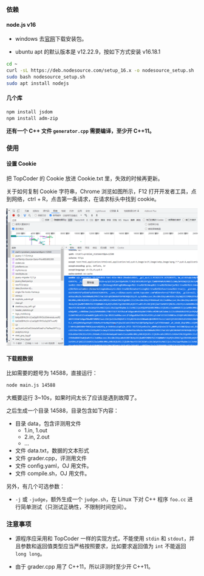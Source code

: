 ### 依赖

#### node.js v16

- windows 去[官网](https://nodejs.org/zh-cn/)下载安装包。 

- ubuntu apt 的默认版本是 v12.22.9，按如下方式安装 v16.18.1

```bash
cd ~
curl -sL https://deb.nodesource.com/setup_16.x -o nodesource_setup.sh
sudo bash nodesource_setup.sh
sudo apt install nodejs
```

#### 几个库

```bash
npm install jsdom
npm install adm-zip
```

**还有一个 C++ 文件 `generator.cpp` 需要编译，至少开 C++11。**

### 使用

#### 设置 Cookie

把 TopCoder 的 Cookie 放进 Cookie.txt 里，失效的时候再更新。

关于如何复制 Cookie 字符串，Chrome 浏览如图所示，F12 打开开发者工具，点到网络，ctrl + R，点击第一条请求，在请求标头中找到 cookie。

![](1.png)

#### 下载题数据

比如需要的题号为 14588，直接运行：

```bash
node main.js 14588
```

大概要运行 3~10s，如果时间太长了应该是遇到故障了。

之后生成一个目录 14588，目录包含如下内容：

- 目录 data，包含评测用文件
  - 1.in, 1.out
  - 2.in, 2.out
  - ...
- 文件 data.txt，数据的文本形式
- 文件 grader.cpp，评测用文件
- 文件 config.yaml，OJ 用文件。
- 文件 compile.sh，OJ 用文件。

另外，有几个可选参数：

- `-j` 或 `-judge`，额外生成一个 `judge.sh`，在 Linux 下对 C++ 程序 `foo.cc` 进行简单测试（只测试正确性，不限制时间空间）。

### 注意事项

- 源程序应采用和 TopCoder 一样的实现方式，不能使用 `stdin` 和 `stdout`，并且参数和返回值类型应当严格按照要求，比如要求返回值为 `int` 不能返回 `long long`。

- 由于 grader.cpp 用了 C++11，所以评测时至少开 C++11。